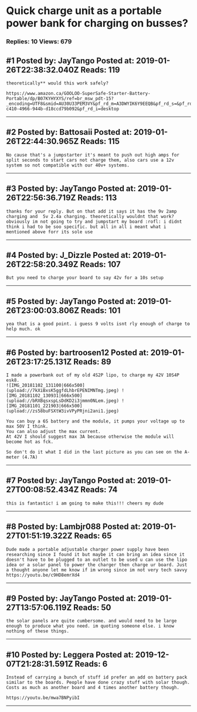 # Quick charge unit as a portable power bank for charging on busses?

### Replies: 10 Views: 679

## \#1 Posted by: JayTango Posted at: 2019-01-26T22:38:32.040Z Reads: 119

```
theoretically** would this work safely?

https://www.amazon.ca/GOOLOO-SuperSafe-Starter-Battery-Portable/dp/B07KYHYXYS/ref=br_msw_pdt-15?_encoding=UTF8&smid=AU30U33PEM3VY&pf_rd_m=A3DWYIK6Y9EEQB&pf_rd_s=&pf_rd_r=CBNPXK7MFGEC1GXB6X7J&pf_rd_t=36701&pf_rd_p=37c5203e-c410-4966-944b-d18ccd79b092&pf_rd_i=desktop
```

---
## \#2 Posted by: Battosaii Posted at: 2019-01-26T22:44:30.965Z Reads: 115

```
No cause that's a jumpstarter it's meant to push out high amps for split seconds to start cars not charge them, also cars use a 12v system so not compatible with our 40v+ systems.
```

---
## \#3 Posted by: JayTango Posted at: 2019-01-26T22:56:36.719Z Reads: 113

```
thanks for your reply. But on that add it says it has the 9v 2amp charging and  5v 2.4a charging. theoretically wouldnt that work? obviously im not going to try and jumpstart my board :rofl: i didnt think i had to be soo specific. but all in all i meant what i mentioned above forr its sole use
```

---
## \#4 Posted by: J_Dizzle Posted at: 2019-01-26T22:58:20.349Z Reads: 107

```
But you need to charge your board to say 42v for a 10s setup
```

---
## \#5 Posted by: JayTango Posted at: 2019-01-26T23:00:03.806Z Reads: 101

```
yea that is a good point. i guess 9 volts isnt rly enough of charge to help much. ok
```

---
## \#6 Posted by: bartroosen12 Posted at: 2019-01-26T23:17:25.131Z Reads: 89

```
I made a powerbank out of my old 4S2P lipo, to charge my 42V 10S4P esk8.
![IMG_20181102_131100|666x500](upload://7kXiBxsK5ggfdLhbrEPENIMNTmg.jpeg) ![IMG_20181102_130931|666x500](upload://bRXBqsxspLsDdKD2i3jmmn0NLem.jpeg) ![IMG_20181101_221903|666x500](upload://zs58buFSXtW3ivVPyPRjni2ani1.jpeg) 

You can buy a 6S battery and the module, it pumps your voltage up to max 50V I think.
You can also adjust the max current.
At 42V I should suggest max 3A because otherwise the module will become hot as fck.

So don't do it what I did in the last picture as you can see on the A-meter (4.7A)
```

---
## \#7 Posted by: JayTango Posted at: 2019-01-27T00:08:52.434Z Reads: 74

```
this is fantastic! i am going to make this!!! cheers my dude
```

---
## \#8 Posted by: Lambjr088 Posted at: 2019-01-27T01:51:19.322Z Reads: 65

```
Dude made a portable adjustable charger power supply have been researching since I found it but maybe it can bring an idea since it doesn't have to be plugged to an outlet to be used u can use the lipo idea or a solar panel to power the charger then charge ur board. Just a thought anyone let me know if im wrong since im not very tech savvy 
https://youtu.be/c9HD8emrXd4
```

---
## \#9 Posted by: JayTango Posted at: 2019-01-27T13:57:06.119Z Reads: 50

```
the solar panels are quite cumbersome. and would need to be large enough to produce what you need. im quoting someone else. i know nothing of these things.
```

---
## \#10 Posted by: Leggera Posted at: 2019-12-07T21:28:31.591Z Reads: 6

```
Instead of carrying a bunch of stuff id prefer an add on battery pack similar to the boards. People have done crazy stuff with solar though. Costs as much as another board and 4 times another battery though.

https://youtu.be/mwa7BNPyibI
```

---

